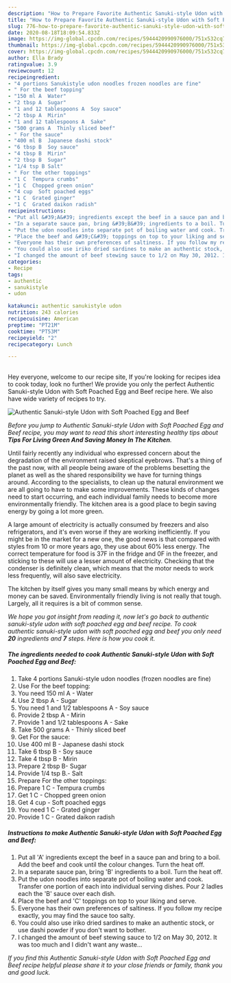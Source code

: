 ```yaml
---
description: "How to Prepare Favorite Authentic Sanuki-style Udon with Soft Poached Egg and Beef"
title: "How to Prepare Favorite Authentic Sanuki-style Udon with Soft Poached Egg and Beef"
slug: 776-how-to-prepare-favorite-authentic-sanuki-style-udon-with-soft-poached-egg-and-beef
date: 2020-08-18T18:09:54.833Z
image: https://img-global.cpcdn.com/recipes/5944420990976000/751x532cq70/authentic-sanuki-style-udon-with-soft-poached-egg-and-beef-recipe-main-photo.jpg
thumbnail: https://img-global.cpcdn.com/recipes/5944420990976000/751x532cq70/authentic-sanuki-style-udon-with-soft-poached-egg-and-beef-recipe-main-photo.jpg
cover: https://img-global.cpcdn.com/recipes/5944420990976000/751x532cq70/authentic-sanuki-style-udon-with-soft-poached-egg-and-beef-recipe-main-photo.jpg
author: Ella Brady
ratingvalue: 3.9
reviewcount: 12
recipeingredient:
- "4 portions Sanukistyle udon noodles frozen noodles are fine"
- " For the beef topping"
- "150 ml A  Water"
- "2 tbsp A  Sugar"
- "1 and 12 tablespoons A  Soy sauce"
- "2 tbsp A  Mirin"
- "1 and 12 tablespoons A  Sake"
- "500 grams A  Thinly sliced beef"
- " For the sauce"
- "400 ml B  Japanese dashi stock"
- "6 tbsp B  Soy sauce"
- "4 tbsp B  Mirin"
- "2 tbsp B  Sugar"
- "1/4 tsp B Salt"
- " For the other toppings"
- "1 C  Tempura crumbs"
- "1 C  Chopped green onion"
- "4 cup  Soft poached eggs"
- "1 C  Grated ginger"
- "1 C  Grated daikon radish"
recipeinstructions:
- "Put all &#39;A&#39; ingredients except the beef in a sauce pan and bring to a boil. Add the beef and cook until the colour changes. Turn the heat off."
- "In a separate sauce pan, bring &#39;B&#39; ingredients to a boil. Turn the heat off."
- "Put the udon noodles into separate pot of boiling water and cook. Transfer one portion of each into individual serving dishes. Pour 2 ladles each the &#39;B&#39; sauce over each dish."
- "Place the beef and &#39;C&#39; toppings on top to your liking and serve."
- "Everyone has their own preferences of saltiness. If you follow my recipe exactly, you may find  the sauce too salty."
- "You could also use iriko dried sardines to make an authentic stock, or use dashi powder if you don&#39;t want to bother."
- "I changed the amount of beef stewing sauce to 1/2 on May 30, 2012. It was too much and I didn&#39;t want any waste..."
categories:
- Recipe
tags:
- authentic
- sanukistyle
- udon

katakunci: authentic sanukistyle udon 
nutrition: 243 calories
recipecuisine: American
preptime: "PT21M"
cooktime: "PT53M"
recipeyield: "2"
recipecategory: Lunch

---
```

<br>
Hey everyone, welcome to our recipe site, If you're looking for recipes idea to cook today, look no further! We provide you only the perfect Authentic Sanuki-style Udon with Soft Poached Egg and Beef recipe here. We also have wide variety of recipes to try.
<br>


![Authentic Sanuki-style Udon with Soft Poached Egg and Beef](https://img-global.cpcdn.com/recipes/5944420990976000/751x532cq70/authentic-sanuki-style-udon-with-soft-poached-egg-and-beef-recipe-main-photo.jpg)

<i>Before you jump to Authentic Sanuki-style Udon with Soft Poached Egg and Beef recipe, you may want to read this short interesting healthy tips about 
<strong>Tips For Living Green And Saving Money In The Kitchen</strong>.</i>
</br>

Until fairly recently any individual who expressed concern about the degradation of the environment raised skeptical eyebrows. That's a thing of the past now, with all people being aware of the problems besetting the planet as well as the shared responsibility we have for turning things around. According to the specialists, to clean up the natural environment we are all going to have to make some improvements. These kinds of changes need to start occurring, and each individual family needs to become more environmentally friendly. The kitchen area is a good place to begin saving energy by going a lot more green.

A large amount of electricity is actually consumed by freezers and also refrigerators, and it's even worse if they are working inefficiently. If you might be in the market for a new one, the good news is that compared with styles from 10 or more years ago, they use about 60% less energy. The correct temperature for food is 37F in the fridge and 0F in the freezer, and sticking to these will use a lesser amount of electricity. Checking that the condenser is definitely clean, which means that the motor needs to work less frequently, will also save electricity.

The kitchen by itself gives you many small means by which energy and money can be saved. Environmentally friendly living is not really that tough. Largely, all it requires is a bit of common sense.


<i>We hope you got insight from reading it, now let's go back to authentic sanuki-style udon with soft poached egg and beef recipe. To cook authentic sanuki-style udon with soft poached egg and beef you only need <strong>20</strong> ingredients and <strong>7</strong> steps. Here is how you cook it.
</i>

##### The ingredients needed to cook Authentic Sanuki-style Udon with Soft Poached Egg and Beef:

1. Take 4 portions Sanuki-style udon noodles (frozen noodles are fine)
1. Use  For the beef topping:
1. You need 150 ml A - Water
1. Use 2 tbsp A - Sugar
1. You need 1 and 1/2 tablespoons A - Soy sauce
1. Provide 2 tbsp A - Mirin
1. Provide 1 and 1/2 tablespoons A - Sake
1. Take 500 grams A - Thinly sliced beef
1. Get  For the sauce:
1. Use 400 ml B - Japanese dashi stock
1. Take 6 tbsp B - Soy sauce
1. Take 4 tbsp B - Mirin
1. Prepare 2 tbsp B-  Sugar
1. Provide 1/4 tsp B.- Salt
1. Prepare  For the other toppings:
1. Prepare 1 C - Tempura crumbs
1. Get 1 C - Chopped green onion
1. Get 4 cup - Soft poached eggs
1. You need 1 C - Grated ginger
1. Provide 1 C - Grated daikon radish


##### Instructions to make Authentic Sanuki-style Udon with Soft Poached Egg and Beef:

1. Put all &#39;A&#39; ingredients except the beef in a sauce pan and bring to a boil. Add the beef and cook until the colour changes. Turn the heat off.
1. In a separate sauce pan, bring &#39;B&#39; ingredients to a boil. Turn the heat off.
1. Put the udon noodles into separate pot of boiling water and cook. Transfer one portion of each into individual serving dishes. Pour 2 ladles each the &#39;B&#39; sauce over each dish.
1. Place the beef and &#39;C&#39; toppings on top to your liking and serve.
1. Everyone has their own preferences of saltiness. If you follow my recipe exactly, you may find  the sauce too salty.
1. You could also use iriko dried sardines to make an authentic stock, or use dashi powder if you don&#39;t want to bother.
1. I changed the amount of beef stewing sauce to 1/2 on May 30, 2012. It was too much and I didn&#39;t want any waste...


<i>If you find this Authentic Sanuki-style Udon with Soft Poached Egg and Beef recipe helpful please share it to your close friends or family, thank you and good luck.</i>
